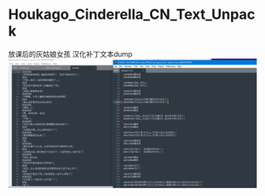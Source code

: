# Houkago_Cinderella_CN_Text_Unpack
放课后的灰姑娘女孩 汉化补丁文本dump  
![image](https://github.com/Dir-A/Houkago_Cinderella_CN_Text_Unpack/blob/main/tmp.png)

